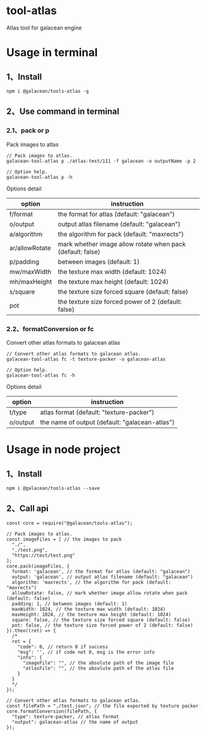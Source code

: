 # tool-atlas

Atlas tool for galacean engine

# Usage in terminal

## 1、Install

```
npm i @galacean/tools-atlas -g
```

## 2、Use command in terminal

### 2.1、pack or p

Pack images to atlas

```
// Pack images to atlas.
galacean-tool-atlas p ./atlas-test/111 -f galacean -o outputName -p 2

// Option help.
galacean-tool-atlas p -h
```

Options detail

| option         | instruction                                                |
| -------------- | ---------------------------------------------------------- |
| f/format       | the format for atlas (default: "galacean")                    |
| o/output       | output atlas filename (default: "galacean")                   |
| a/algorithm    | the algorithm for pack (default: "maxrects")               |
| ar/allowRotate | mark whether image allow rotate when pack (default: false) |
| p/padding      | between images (default: 1)                                |
| mw/maxWidth    | the texture max width (default: 1024)                      |
| mh/maxHeight   | the texture max height (default: 1024)                     |
| s/square       | the texture size forced square (default: false)            |
| pot            | the texture size forced power of 2 (default: false)        |

### 2.2、formatConversion or fc

Convert other atlas formats to galacean atlas

```
// Convert other atlas formats to galacean atlas.
galacean-tool-atlas fc -t texture-packer -o galacean-atlas

// Option help.
galacean-tool-atlas fc -h
```

Options detail

| option   | instruction                                 |
| -------- | ------------------------------------------- |
| t/type   | atlas format (default: "texture-packer")    |
| o/output | the name of output (default: "galacean-atlas") |

# Usage in node project

## 1、Install

```
npm i @galacean/tools-atlas --save
```

## 2、Call api

```
const core = require("@galacean/tools-atlas");

// Pack images to atlas.
const imageFiles = [ // the images to pack
  "./",
  "./test.png",
  "https://test/test.png"
];
core.pack(imageFiles, {
  format: 'galacean', // the format for atlas (default: "galacean")
  output: 'galacean', // output atlas filename (default: "galacean")
  algorithm: 'maxrects', // the algorithm for pack (default: "maxrects")
  allowRotate: false, // mark whether image allow rotate when pack (default: false)
  padding: 1, // between images (default: 1)
  maxWidth: 1024, // the texture max width (default: 1024)
  maxHeight: 1024, // the texture max height (default: 1024)
  square: false, // the texture size forced square (default: false)
  pot: false, // the texture size forced power of 2 (default: false)
}).then((ret) => {
  /*
  ret = {
    "code": 0, // return 0 if success
    "msg": '', // if code not 0, msg is the error info
    "info": {
      "imageFile": "", // the absolute path of the image file
      "atlasFile": "", // the absolute path of the atlas file
    }
  }
  */
});

// Convert other atlas formats to galacean atlas.
const filePath = "./test.json"; // the file exported by texture packer
core.formatConversion(filePath, {
  "type": texture-packer, // atlas format
  "output": galacean-atlas // the name of output
});
```
